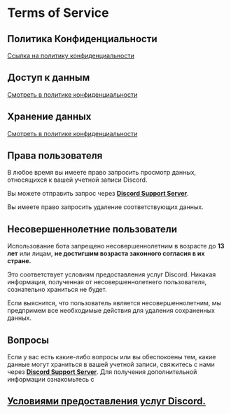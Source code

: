 # Terms of Service
## Политика Конфиденциальности
[Ссылка на политику конфиденциальности](privacy-policy.md)

## Доступ к данным
[Смотреть в политике конфиденциальности](privacy-policy.md)

## Хранение данных
[Смотреть в политике конфиденциальности](privacy-policy.md)

## Права пользователя
В любое время вы имеете право запросить просмотр данных, относящихся к вашей учетной записи Discord. 

Вы можете отправить запрос через [**Discord Support Server**](https://discord.gg/48JCcbAAnV). 

Вы имеете право запросить удаление соответствующих данных.

## Несовершеннолетние пользователи
Использование бота запрещено несовершеннолетним в возрасте до **13 лет** или лицам, **не достигшим возраста законного согласия в их стране.**

Это соответствует условиям предоставления услуг Discord. Никакая информация, 
полученная от несовершеннолетнего пользователя, сознательно храниться не будет. 

Если выяснится, что пользователь является несовершеннолетним, мы предпримем все необходимые действия для удаления сохраненных данных.

## Вопросы
Если у вас есть какие-либо вопросы или вы обеспокоены тем, какие данные могут храниться в вашей учетной записи,
свяжитесь с нами через [**Discord Support Server**](https://discord.gg/48JCcbAAnV). Для получения дополнительной информации ознакомьтесь с 

## [Условиями предоставления услуг Discord.](https://discord.com/terms)